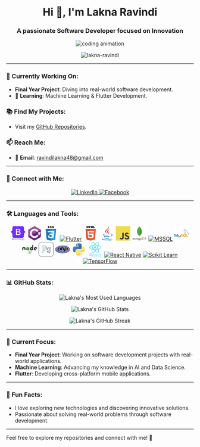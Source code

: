 <h1 align="center">Hi 👋, I'm Lakna Ravindi</h1>
<h3 align="center">A passionate Software Developer focused on Innovation</h3>

<!-- Coding Animation GIF -->
<p align="center">
  <img alt="coding animation" width="600" src="https://media.giphy.com/media/236119160-976a0405-caa7-470c-9356-16d43402ea0a.gif">
</p>

<p align="center">
  <img src="https://komarev.com/ghpvc/?username=lakna-ravindi&label=Profile%20views&color=0e75b6&style=flat" alt="lakna-ravindi" />
</p>

---

### 🔭 Currently Working On:
- **Final Year Project**: Diving into real-world software development.
- 🌱 **Learning**: Machine Learning & Flutter Development.

### 📚 Find My Projects:
- Visit my [GitHub Repositories](https://github.com/Lakna-Ravindi).

### 📫 Reach Me:
- 📧 **Email**: ravindilakna48@gmail.com

---

### 🚀 Connect with Me:
<p align="center">
  <a href="https://www.linkedin.com/in/lakna-ekanayake-54a5a5241/" target="_blank">
    <img align="center" src="https://raw.githubusercontent.com/rahuldkjain/github-profile-readme-generator/master/src/images/icons/Social/linked-in-alt.svg" alt="LinkedIn" height="30" width="40" />
  </a>
  <a href="https://www.facebook.com/ravindi.ekanayake.7" target="_blank">
    <img align="center" src="https://raw.githubusercontent.com/rahuldkjain/github-profile-readme-generator/master/src/images/icons/Social/facebook.svg" alt="Facebook" height="30" width="40" />
  </a>
</p>

---

### 🛠️ Languages and Tools:

<p align="center">
  <a href="https://getbootstrap.com" target="_blank"><img src="https://raw.githubusercontent.com/devicons/devicon/master/icons/bootstrap/bootstrap-plain-wordmark.svg" alt="Bootstrap" width="40" height="40" /></a>
  <a href="https://www.w3schools.com/cs/" target="_blank"><img src="https://raw.githubusercontent.com/devicons/devicon/master/icons/csharp/csharp-original.svg" alt="C#" width="40" height="40" /></a>
  <a href="https://www.w3schools.com/css/" target="_blank"><img src="https://raw.githubusercontent.com/devicons/devicon/master/icons/css3/css3-original-wordmark.svg" alt="CSS3" width="40" height="40" /></a>
  <a href="https://flutter.dev" target="_blank"><img src="https://www.vectorlogo.zone/logos/flutterio/flutterio-icon.svg" alt="Flutter" width="40" height="40" /></a>
  <a href="https://www.w3.org/html/" target="_blank"><img src="https://raw.githubusercontent.com/devicons/devicon/master/icons/html5/html5-original-wordmark.svg" alt="HTML5" width="40" height="40" /></a>
  <a href="https://www.java.com" target="_blank"><img src="https://raw.githubusercontent.com/devicons/devicon/master/icons/java/java-original.svg" alt="Java" width="40" height="40" /></a>
  <a href="https://developer.mozilla.org/en-US/docs/Web/JavaScript" target="_blank"><img src="https://raw.githubusercontent.com/devicons/devicon/master/icons/javascript/javascript-original.svg" alt="JavaScript" width="40" height="40" /></a>
  <a href="https://www.mongodb.com/" target="_blank"><img src="https://raw.githubusercontent.com/devicons/devicon/master/icons/mongodb/mongodb-original-wordmark.svg" alt="MongoDB" width="40" height="40" /></a>
  <a href="https://www.microsoft.com/en-us/sql-server" target="_blank"><img src="https://www.svgrepo.com/show/303229/microsoft-sql-server-logo.svg" alt="MSSQL" width="40" height="40" /></a>
  <a href="https://www.mysql.com/" target="_blank"><img src="https://raw.githubusercontent.com/devicons/devicon/master/icons/mysql/mysql-original-wordmark.svg" alt="MySQL" width="40" height="40" /></a>
  <a href="https://nodejs.org" target="_blank"><img src="https://raw.githubusercontent.com/devicons/devicon/master/icons/nodejs/nodejs-original-wordmark.svg" alt="Node.js" width="40" height="40" /></a>
  <a href="https://www.photoshop.com/en" target="_blank"><img src="https://raw.githubusercontent.com/devicons/devicon/master/icons/photoshop/photoshop-line.svg" alt="Photoshop" width="40" height="40" /></a>
  <a href="https://www.php.net" target="_blank"><img src="https://raw.githubusercontent.com/devicons/devicon/master/icons/php/php-original.svg" alt="PHP" width="40" height="40" /></a>
  <a href="https://www.python.org" target="_blank"><img src="https://raw.githubusercontent.com/devicons/devicon/master/icons/python/python-original.svg" alt="Python" width="40" height="40" /></a>
  <a href="https://reactjs.org/" target="_blank"><img src="https://raw.githubusercontent.com/devicons/devicon/master/icons/react/react-original-wordmark.svg" alt="React" width="40" height="40" /></a>
  <a href="https://reactnative.dev/" target="_blank"><img src="https://reactnative.dev/img/header_logo.svg" alt="React Native" width="40" height="40" /></a>
  <a href="https://scikit-learn.org/" target="_blank"><img src="https://upload.wikimedia.org/wikipedia/commons/0/05/Scikit_learn_logo_small.svg" alt="Scikit Learn" width="40" height="40" /></a>
  <a href="https://www.tensorflow.org" target="_blank"><img src="https://www.vectorlogo.zone/logos/tensorflow/tensorflow-icon.svg" alt="TensorFlow" width="40" height="40" /></a>
</p>

---

### 📊 GitHub Stats:
<p align="center">
  <img src="https://github-readme-stats.vercel.app/api/top-langs?username=lakna-ravindi&show_icons=true&locale=en&layout=compact" alt="Lakna's Most Used Languages" />
</p>

<p align="center">
  <img src="https://github-readme-stats.vercel.app/api?username=lakna-ravindi&show_icons=true&locale=en" alt="Lakna's GitHub Stats" />
</p>

<p align="center">
  <img src="https://github-readme-streak-stats.herokuapp.com/?user=lakna-ravindi&" alt="Lakna's GitHub Streak" />
</p>

---

### 🌱 Current Focus:

- **Final Year Project**: Working on software development projects with real-world applications.
- **Machine Learning**: Advancing my knowledge in AI and Data Science.
- **Flutter**: Developing cross-platform mobile applications.

---

### 💬 Fun Facts:
- I love exploring new technologies and discovering innovative solutions.
- Passionate about solving real-world problems through software development.

---

Feel free to explore my repositories and connect with me! 🚀
